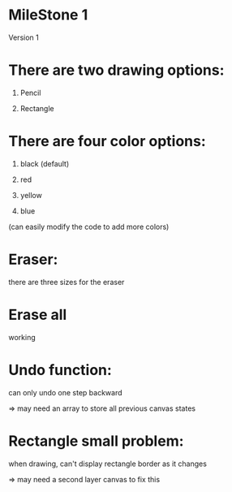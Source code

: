 # MileStone 1

Version 1

# There are two drawing options:

1. Pencil

2. Rectangle

# There are four color options:

1. black (default)

2. red

3. yellow

4. blue

(can easily modify the code to add more colors)

# Eraser: 

there are three sizes for the eraser

# Erase all

working

# Undo function: 

can only undo one step backward 

=> may need an array to store all previous canvas states

# Rectangle small problem: 

when drawing, can't display rectangle border as it changes 

=> may need a second layer canvas to fix this
